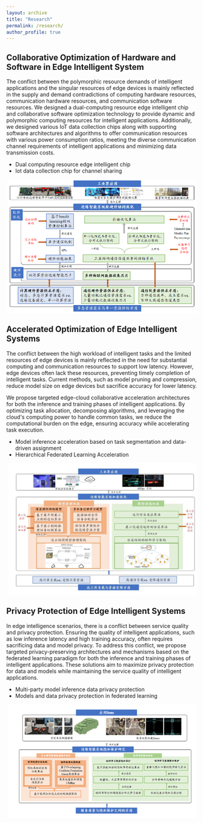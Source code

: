 ```yaml
---
layout: archive
title: "Research"
permalink: /research/
author_profile: true
---
```


<!--
{% include base_path %}

{% for post in site.news reversed %}
  {% include archive-single.html %}
{% endfor %}
-->

Collaborative Optimization of Hardware and Software in Edge Intelligent System
------
The conflict between the polymorphic resource demands of intelligent applications and the singular resources of edge devices is mainly reflected in the supply and demand contradictions of computing hardware resources, communication hardware resources, and communication software resources. We designed a dual-computing resource edge intelligent chip and collaborative software optimization technology to provide dynamic and polymorphic computing resources for intelligent applications. Additionally, we designed various IoT data collection chips along with supporting software architectures and algorithms to offer communication resources with various power consumption ratios, meeting the diverse communication channel requirements of intelligent applications and minimizing data transmission costs.

- Dual computing resource edge intelligent chip
- Iot data collection chip for channel sharing

<p align="center">
<img src="../images/achievement1.png" align="middle" width="500"/>
</p>
<!--![Research Achievement 1](../images/achievement1.png#pic_center =500x333)-->


Accelerated Optimization of Edge Intelligent Systems
------
The conflict between the high workload of intelligent tasks and the limited resources of edge devices is mainly reflected in the need for substantial computing and communication resources to support low latency. However, edge devices often lack these resources, preventing timely completion of intelligent tasks. Current methods, such as model pruning and compression, reduce model size on edge devices but sacrifice accuracy for lower latency.

We propose targeted edge-cloud collaborative acceleration architectures for both the inference and training phases of intelligent applications. By optimizing task allocation, decomposing algorithms, and leveraging the cloud's computing power to handle common tasks, we reduce the computational burden on the edge, ensuring accuracy while accelerating task execution.

- Model inference acceleration based on task segmentation and data-driven assignment
- Hierarchical Federated Learning Acceleration

<!--![Research Achievement 2](../images/achievement2.png =500x333)-->
<p align="center">
    <img src="../images/achievement2.png" align="middle" width="500"/>
</p>

Privacy Protection of Edge Intelligent Systems
------
In edge intelligence scenarios, there is a conflict between service quality and privacy protection. Ensuring the quality of intelligent applications, such as low inference latency and high training accuracy, often requires sacrificing data and model privacy. To address this conflict, we propose targeted privacy-preserving architectures and mechanisms based on the federated learning paradigm for both the inference and training phases of intelligent applications. These solutions aim to maximize privacy protection for data and models while maintaining the service quality of intelligent applications.

- Multi-party model inference data privacy protection
- Models and data privacy protection in federated learning

<!--![Research Achievement 3](../images/achievement3.png#pic_center =500x333)-->
<p align="center">
    <img src="../images/achievement3.png" align="middle" width="500"/>
</p>